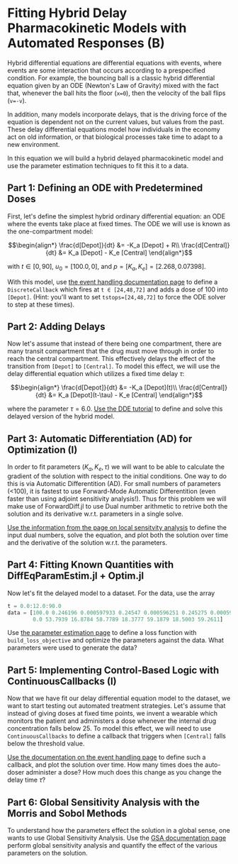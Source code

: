 # Fitting Hybrid Delay Pharmacokinetic Models with Automated Responses (B)

Hybrid differential equations are differential equations with events, where
events are some interaction that occurs according to a prespecified condition.
For example, the bouncing ball is a classic hybrid differential equation given
by an ODE (Newton's Law of Gravity) mixed with the fact that, whenever the
ball hits the floor (`x=0`), then the velocity of the ball flips (`v=-v`).

In addition, many models incorporate delays, that is the driving force of the
equation is dependent not on the current values, but values from the past.
These delay differential equations model how individuals in the economy act
on old information, or that biological processes take time to adapt to a new
environment.

In this equation we will build a hybrid delayed pharmacokinetic model and
use the parameter estimation techniques to fit this it to a data.

## Part 1: Defining an ODE with Predetermined Doses

First, let's define the simplest hybrid ordinary differential equation: an ODE
where the events take place at fixed times. The ODE we will use is known as
the one-compartment model:

```math
\begin{align*}
\frac{d[Depot]}{dt} &= -K_a [Depot] + R\\
\frac{d[Central]}{dt} &= K_a [Depot] - K_e [Central]
\end{align*}
```

with $t \in [0,90]$, $u_0 = [100.0,0]$, and $p=[K_a,K_e]=[2.268,0.07398]$.

With this model, use [the event handling documentation page](https://docs.sciml.ai/dev/features/callback_functions)
to define a `DiscreteCallback` which fires at `t ∈ [24,48,72]` and adds a
dose of 100 into `[Depot]`. (Hint: you'll want to set `tstops=[24,48,72]` to
force the ODE solver to step at these times).

## Part 2: Adding Delays

Now let's assume that instead of there being one compartment, there are many
transit compartment that the drug must move through in order to reach the
central compartment. This effectively delays the effect of the transition from
`[Depot]` to `[Central]`. To model this effect, we will use the delay
differential equation which utilizes a fixed time delay $\tau$:

```math
\begin{align*}
\frac{d[Depot]}{dt} &= -K_a [Depot](t)\\
\frac{d[Central]}{dt} &= K_a [Depot](t-\tau) - K_e [Central]
\end{align*}
```

where the parameter $τ = 6.0$.
[Use the DDE tutorial](https://docs.sciml.ai/dev/tutorials/dde_example)
to define and solve this delayed version of the hybrid model.

## Part 3: Automatic Differentiation (AD) for Optimization (I)

In order to fit parameters $(K_a,K_e,\tau)$ we will want to be able to calculate
the gradient of the solution with respect to the initial conditions. One way to
do this is via Automatic Differentition (AD). For small numbers of parameters
(<100), it is fastest to use Forward-Mode Automatic Differentition
(even faster than using adjoint sensitivity analysis!). Thus for this problem
we will make use of ForwardDiff.jl to use Dual number arithmetic to retrive
both the solution and its derivative w.r.t. parameters in a single solve.

[Use the information from the page on local sensitvity analysis](https://docs.sciml.ai/dev/analysis/sensitivity)
to define the input dual numbers, solve the equation, and plot both the solution
over time and the derivative of the solution w.r.t. the parameters.

## Part 4: Fitting Known Quantities with DiffEqParamEstim.jl + Optim.jl

Now let's fit the delayed model to a dataset. For the data, use the array

```julia
t = 0.0:12.0:90.0
data = [100.0 0.246196 0.000597933 0.24547 0.000596251 0.245275 0.000595453 0.245511
        0.0 53.7939 16.8784 58.7789 18.3777 59.1879 18.5003 59.2611]
```

Use [the parameter estimation page](https://docs.sciml.ai/dev/analysis/parameter_estimation)
to define a loss function with `build_loss_objective` and optimize the parameters
against the data. What parameters were used to generate the data?

## Part 5: Implementing Control-Based Logic with ContinuousCallbacks (I)

Now that we have fit our delay differential equation model to the dataset, we
want to start testing out automated treatment strategies. Let's assume that
instead of giving doses at fixed time points, we invent a wearable which
monitors the patient and administers a dose whenever the internal drug
concentration falls below 25. To model this effect, we will need to use
`ContinuousCallbacks` to define a callback that triggers when `[Central]` falls
below the threshold value.

[Use the documentation on the event handling page](https://docs.sciml.ai/dev/features/callback_functions) to define such a callback,
and plot the solution over time. How many times does the auto-doser administer
a dose? How much does this change as you change the delay time $\tau$?

## Part 6: Global Sensitivity Analysis with the Morris and Sobol Methods

To understand how the parameters effect the solution in a global sense, one
wants to use Global Sensitivity Analysis. Use the
[GSA documentation page](https://docs.sciml.ai/dev/analysis/global_sensitivity)
perform global sensitivity analysis and quantify the effect of the various
parameters on the solution.
